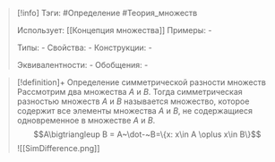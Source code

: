 > [!info]
> Тэги: #Определение #Теория_множеств 
> 
> Использует: [[Концепция множества]]
> Примеры: *-*
> 
> Типы: *-*
> Свойства: *-*
> Конструкции: *-*
> 
> Эквивалентности: *-*
> Обобщения: *-*

> [!definition]+ Определение симметрической разности множеств
> Рассмотрим два множества $A$ и $B$. Тогда симметрическая разностью множеств $A$ и $B$ называется множество, которое содержит все элементы множества $A$ и $B$, не содержащиеся одновременное в множестве $A$ и $B$. $$A\bigtriangleup B = A~\dot-~B=\{x: x\in A \oplus x\in B\}$$
> ![[SimDifference.png]]